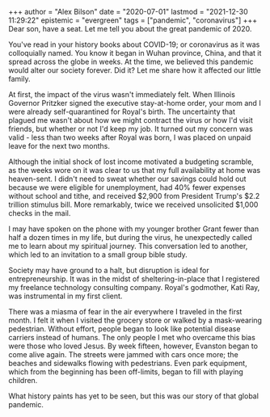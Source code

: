 +++
author = "Alex Bilson"
date = "2020-07-01"
lastmod = "2021-12-30 11:29:22"
epistemic = "evergreen"
tags = ["pandemic", "coronavirus"]
+++
Dear son, have a seat. Let me tell you about the great pandemic of 2020.

You've read in your history books about COVID-19; or coronavirus as it was colloquially named. You know it began in Wuhan province, China, and that it spread across the globe in weeks. At the time, we believed this pandemic would alter our society forever. Did it? Let me share how it affected our little family.

At first, the impact of the virus wasn't immediately felt. When Illinois Governor Pritzker signed the executive stay-at-home order, your mom and I were already self-quarantined for Royal's birth. The uncertainty that plagued me wasn't about how we might contract the virus or how I'd visit friends, but whether or not I'd keep my job. It turned out my concern was valid - less than two weeks after Royal was born, I was placed on unpaid leave for the next two months.

Although the initial shock of lost income motivated a budgeting scramble, as the weeks wore on it was clear to us that my full availability at home was heaven-sent. I didn't need to sweat whether our savings could hold out because we were eligible for unemployment, had 40% fewer expenses without school and tithe, and received $2,900 from President Trump's $2.2 trillion stimulus bill. More remarkably, twice we received unsolicited $1,000 checks in the mail.

I may have spoken on the phone with my younger brother Grant fewer than half a dozen times in my life, but during the virus, he unexpectedly called me to learn about my spiritual journey. This conversation led to another, which led to an invitation to a small group bible study.

Society may have ground to a halt, but disruption is ideal for entrepreneurship. It was in the midst of sheltering-in-place that I registered my freelance technology consulting company. Royal's godmother, Kati Ray, was instrumental in my first client.

There was a miasma of fear in the air everywhere I traveled in the first month. I felt it when I visited the grocery store or walked by a mask-wearing pedestrian. Without effort, people began to look like potential disease carriers instead of humans. The only people I met who overcame this bias were those who loved Jesus. By week fifteen, however, Evanston began to come alive again. The streets were jammed with cars once more; the beaches and sidewalks flowing with pedestrians. Even park equipment, which from the beginning has been off-limits, began to fill with playing children.

What history paints has yet to be seen, but this was our story of that global pandemic.

